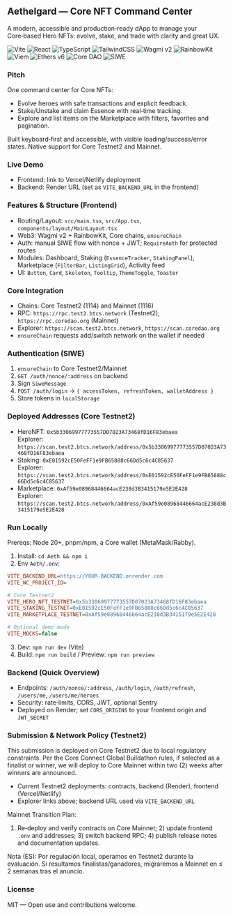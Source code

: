 ## Aethelgard — Core NFT Command Center

A modern, accessible and production‑ready dApp to manage your Core‑based Hero NFTs: evolve, stake, and trade with clarity and great UX.

![Vite](https://img.shields.io/badge/Vite-646CFF?logo=vite&logoColor=fff)
![React](https://img.shields.io/badge/React-20232a?logo=react&logoColor=61DAFB)
![TypeScript](https://img.shields.io/badge/TypeScript-3178C6?logo=typescript&logoColor=fff)
![TailwindCSS](https://img.shields.io/badge/Tailwind-06B6D4?logo=tailwindcss&logoColor=fff)
![Wagmi v2](https://img.shields.io/badge/Wagmi-000?logo=web3dotjs&logoColor=fff)
![RainbowKit](https://img.shields.io/badge/RainbowKit-0F172A?logo=rainbow&logoColor=fff)
![Viem](https://img.shields.io/badge/Viem-121212?logo=ethereum&logoColor=fff)
![Ethers v6](https://img.shields.io/badge/Ethers-253858?logo=ethereum&logoColor=fff)
![Core DAO](https://img.shields.io/badge/Core%20DAO-FF8A00?logo=bitcoin&logoColor=000)
![SIWE](https://img.shields.io/badge/SIWE-1C1C1C?logo=ethereum&logoColor=fff)

### Pitch

One command center for Core NFTs:
- Evolve heroes with safe transactions and explicit feedback.
- Stake/Unstake and claim Essence with real‑time tracking.
- Explore and list items on the Marketplace with filters, favorites and pagination.

Built keyboard‑first and accessible, with visible loading/success/error states. Native support for Core Testnet2 and Mainnet.

### Live Demo

- Frontend: link to Vercel/Netlify deployment
- Backend: Render URL (set as `VITE_BACKEND_URL` in the frontend)

### Features & Structure (Frontend)

- Routing/Layout: `src/main.tsx`, `src/App.tsx`, `components/layout/MainLayout.tsx`
- Web3: Wagmi v2 + RainbowKit, Core chains, `ensureChain`
- Auth: manual SIWE flow with nonce + JWT; `RequireAuth` for protected routes
- Modules: Dashboard, Staking (`EssenceTracker`, `StakingPanel`), Marketplace (`FilterBar`, `ListingGrid`), Activity feed
- UI: `Button`, `Card`, `Skeleton`, `Tooltip`, `ThemeToggle`, `Toaster`

### Core Integration

- Chains: Core Testnet2 (1114) and Mainnet (1116)
- RPC: `https://rpc.test2.btcs.network` (Testnet2), `https://rpc.coredao.org` (Mainnet)
- Explorer: `https://scan.test2.btcs.network`, `https://scan.coredao.org`
- `ensureChain` requests add/switch network on the wallet if needed

### Authentication (SIWE)

1. `ensureChain` to Core Testnet2/Mainnet
2. `GET /auth/nonce/:address` on backend
3. Sign `SiweMessage`
4. `POST /auth/login` → `{ accessToken, refreshToken, walletAddress }`
5. Store tokens in `localStorage`

### Deployed Addresses (Core Testnet2)

- HeroNFT: `0x5b33069977773557D07023A73468fD16F83ebaea`  
  Explorer: `https://scan.test2.btcs.network/address/0x5b33069977773557D07023A73468fD16F83ebaea`
- Staking: `0xE01592cE50FeFF1e9FB65888c66Dd5c6c4C85637`  
  Explorer: `https://scan.test2.btcs.network/address/0xE01592cE50FeFF1e9FB65888c66Dd5c6c4C85637`
- Marketplace: `0xAf59e08968446664acE238d3B3415179e5E2E428`  
  Explorer: `https://scan.test2.btcs.network/address/0xAf59e08968446664acE238d3B3415179e5E2E428`

### Run Locally

Prereqs: Node 20+, pnpm/npm, a Core wallet (MetaMask/Rabby).

1. Install: `cd Aeth && npm i`
2. Env `Aeth/.env`:
```ini
VITE_BACKEND_URL=https://YOUR-BACKEND.onrender.com
VITE_WC_PROJECT_ID=

# Core Testnet2
VITE_HERO_NFT_TESTNET=0x5b33069977773557D07023A73468fD16F83ebaea
VITE_STAKING_TESTNET=0xE01592cE50FeFF1e9FB65888c66Dd5c6c4C85637
VITE_MARKETPLACE_TESTNET=0xAf59e08968446664acE238d3B3415179e5E2E428

# Optional demo mode
VITE_MOCKS=false
```
3. Dev: `npm run dev` (Vite)
4. Build: `npm run build` / Preview: `npm run preview`

### Backend (Quick Overview)

- Endpoints: `/auth/nonce/:address`, `/auth/login`, `/auth/refresh`, `/users/me`, `/users/me/heroes`
- Security: rate‑limits, CORS, JWT, optional Sentry
- Deployed on Render; set `CORS_ORIGINS` to your frontend origin and `JWT_SECRET`

### Submission & Network Policy (Testnet2)

This submission is deployed on Core Testnet2 due to local regulatory constraints. Per the Core Connect Global Buildathon rules, if selected as a finalist or winner, we will deploy to Core Mainnet within two (2) weeks after winners are announced.

- Current Testnet2 deployments: contracts, backend (Render), frontend (Vercel/Netlify)
- Explorer links above; backend URL used via `VITE_BACKEND_URL`

Mainnet Transition Plan:
1) Re‑deploy and verify contracts on Core Mainnet; 2) update frontend `.env` and addresses; 3) switch backend RPC; 4) publish release notes and documentation updates.

Nota (ES): Por regulación local, operamos en Testnet2 durante la evaluación. Si resultamos finalistas/ganadores, migraremos a Mainnet en ≤ 2 semanas tras el anuncio.

### License

MIT — Open use and contributions welcome.
